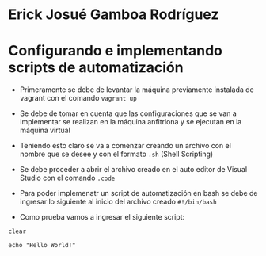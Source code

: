 # Erick Josué Gamboa Rodríguez
# Configurando e implementando scripts de automatización

- Primeramente se debe de levantar la máquina previamente instalada de vagrant con el comando `vagrant up`

- Se debe de tomar en cuenta que las configuraciones que se van a implementar se realizan en la máquina anfitriona y se ejecutan en la máquina virtual 

- Teniendo esto claro se va a comenzar creando un archivo con el nombre que se desee y con el formato `.sh` (Shell Scripting)

- Se debe proceder a abrir el archivo creado en el auto editor de Visual Studio con el comando `.code`

- Para poder implemenatr un script de automatización en bash se debe de ingresar lo siguiente al inicio del archivo creado `#!/bin/bash`

- Como prueba vamos a ingresar el siguiente script:

`clear`

`echo "Hello World!"`
